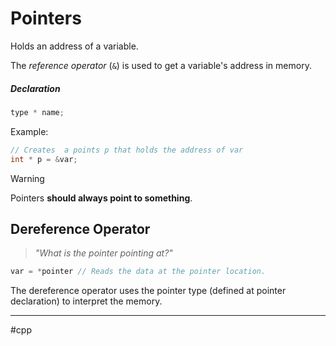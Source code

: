 # Pointers
Holds an address of a variable.

The *reference operator* (`&`) is used to get a variable's address in memory.

##### Declaration
```cpp
type * name;
```

Example:
```cpp 
// Creates  a points p that holds the address of var
int * p = &var;
```

>[!warning] 
>Pointers **should always point to something**.

## Dereference Operator
> *"What is the pointer pointing at?"*

```cpp
var = *pointer // Reads the data at the pointer location.
```

The dereference operator uses the pointer type (defined at pointer declaration) to interpret the memory.


---
#cpp

